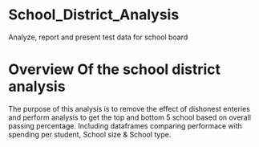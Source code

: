 # School_District_Analysis
Analyze, report and present test data for school board

# Overview Of the school district analysis
The purpose of this analysis is to remove the effect of dishonest enteries and perform analysis to get the top and bottom 5 school based on overall passing percentage. Including dataframes comparing performace with spending per student, School size & School type.

